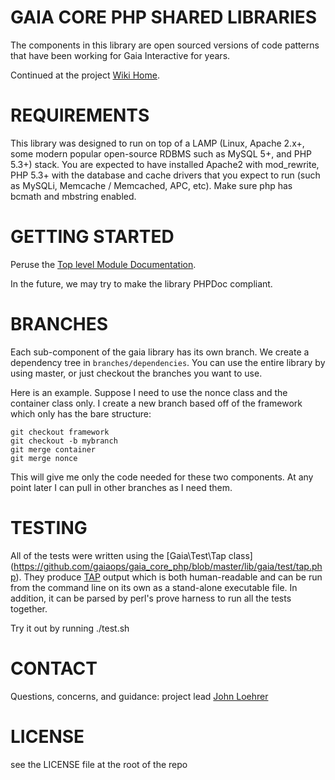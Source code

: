 GAIA CORE PHP SHARED LIBRARIES
==============================
The components in this library are open sourced versions of code patterns that have been working for Gaia Interactive for years.

Continued at the project [Wiki Home](https://github.com/gaiaops/gaia_core_php/wiki/).


REQUIREMENTS
==============================
This library was designed to run on top of a LAMP (Linux, Apache 2.x+, some modern popular open-source RDBMS such as MySQL 5+, and PHP 5.3+) stack.
You are expected to have installed Apache2 with mod_rewrite, PHP 5.3+ with the database and cache drivers that you expect to run (such as MySQLi, Memcache / Memcached, APC, etc).
Make sure php has bcmath and mbstring enabled.

GETTING STARTED
==============================
Peruse the [Top level Module Documentation](https://github.com/gaiaops/gaia_core_php/wiki/_pages).

In the future, we may try to make the library PHPDoc compliant.


BRANCHES
==============================
Each sub-component of the gaia library has its own branch. We create a dependency tree in `branches/dependencies`. You can use the entire library by using master, or just checkout the branches you want to use.

Here is an example. Suppose I need to use the nonce class and the container class only. I create a new branch based off of the framework which only has the bare structure:

    git checkout framework
    git checkout -b mybranch
    git merge container
    git merge nonce
    
This will give me only the code needed for these two components. At any point later I can pull in other branches as I need them.


TESTING
==============================
All of the tests were written using the [Gaia\Test\Tap class]
(https://github.com/gaiaops/gaia_core_php/blob/master/lib/gaia/test/tap.php). They produce 
[TAP](http://en.wikipedia.org/wiki/Test_Anything_Protocol) output 
which is both human-readable and can be run from the command line on its own as a stand-alone executable 
file. In addition, it can be parsed by perl's prove harness to run all the tests together.

Try it out by running ./test.sh 



CONTACT
==============================
Questions, concerns, and guidance: project lead [John Loehrer](mailto:jloehrer@gaiaonline.com)

LICENSE
==============================
see the LICENSE file at the root of the repo
